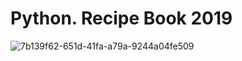 # Python. Recipe Book 2019
![7b139f62-651d-41fa-a79a-9244a04fe509](https://github.com/niosandd/python.-recipe-book-2019/assets/109283415/dc69b4ec-6f01-4ff4-afda-119128d332be)
